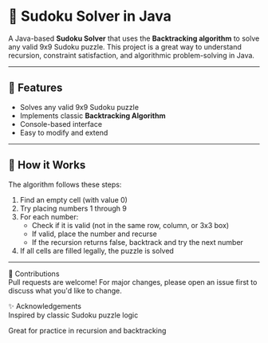 # 🧩 Sudoku Solver in Java

A Java-based **Sudoku Solver** that uses the **Backtracking algorithm** to solve any valid 9x9 Sudoku puzzle. This project is a great way to understand recursion, constraint satisfaction, and algorithmic problem-solving in Java.

---

## 🔧 Features

- Solves any valid 9x9 Sudoku puzzle
- Implements classic **Backtracking Algorithm**
- Console-based interface
- Easy to modify and extend

---

## 🧠 How it Works

The algorithm follows these steps:
1. Find an empty cell (with value 0)
2. Try placing numbers 1 through 9
3. For each number:
   - Check if it is valid (not in the same row, column, or 3x3 box)
   - If valid, place the number and recurse
   - If the recursion returns false, backtrack and try the next number
4. If all cells are filled legally, the puzzle is solved

---

🙌 Contributions<br>
Pull requests are welcome! For major changes, please open an issue first to discuss what you'd like to change.

✨ Acknowledgements<br>
Inspired by classic Sudoku puzzle logic<br>

Great for practice in recursion and backtracking
